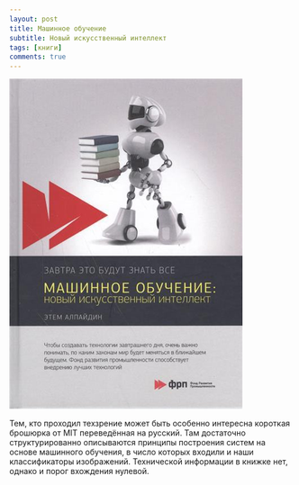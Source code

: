 ```yaml
---
layout: post
title: Машинное обучение
subtitle: Новый искусственный интеллект
tags: [книги]
comments: true
---
```

![ai](/img/bookai.jpg)

Тем, кто проходил техзрение может быть особенно интересна короткая брошюрка от MIT переведённая на русский. Там достаточно структурированно описываются принципы построения систем на основе машинного обучения, в число которых входили и наши классификаторы изображений. Технической информации в книжке нет, однако и порог вхождения нулевой.
